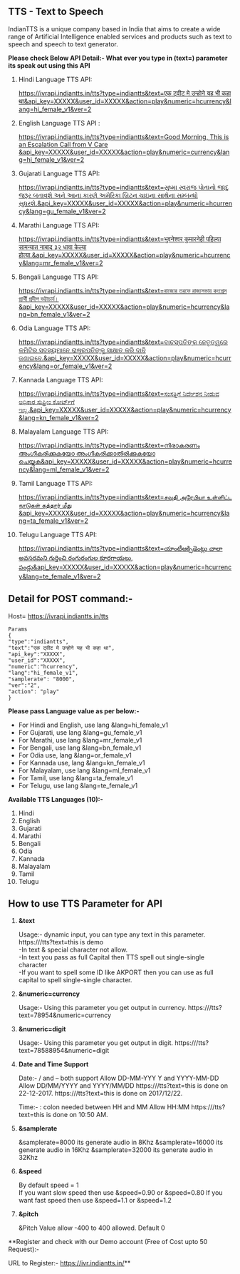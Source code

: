 
## TTS - Text to Speech

IndianTTS is a unique company based in India that aims to create a wide range of Artificial Intelligence enabled services and products such as text to speech and speech to text generator.

**Please check Below API Detail:-
What ever you type in (text=)  parameter its speak out using this API**

1. Hindi Language TTS API: 

    [https://ivrapi.indiantts.in/tts?type=indiantts&text=एक ट्वीट मे उन्होने यह भी कहा था&api_key=XXXXX&user_id=XXXXX&action=play&numeric=hcurrency&lang=hi_female_v1&ver=2](https://ivrapi.indiantts.in/tts?type=indiantts&text=%E0%A4%8F%E0%A4%95%20%E0%A4%9F%E0%A5%8D%E0%A4%B5%E0%A5%80%E0%A4%9F%20%E0%A4%AE%E0%A5%87%20%E0%A4%89%E0%A4%A8%E0%A5%8D%E0%A4%B9%E0%A5%8B%E0%A4%A8%E0%A5%87%20%E0%A4%AF%E0%A4%B9%20%E0%A4%AD%E0%A5%80%20%E0%A4%95%E0%A4%B9%E0%A4%BE%20%E0%A4%A5%E0%A4%BE&api_key=XXXXX&user_id=XXXXX&action=play&numeric=hcurrency&lang=hi_female_v1&ver=2)

2. English Language TTS API :  

    [https://ivrapi.indiantts.in/tts?type=indiantts&text=Good Morning, This is an Escalation Call from V Care &api_key=XXXXX&user_id=XXXXX&action=play&numeric=currency&lang=hi_female_v1&ver=2](https://ivrapi.indiantts.in/tts?type=indiantts&text=Good%20Morning,%20This%20is%20an%20Escalation%20Call%20from%20V%20Care%20&api_key=XXXXX&user_id=XXXXX&action=play&numeric=currency&lang=hi_female_v1&ver=2)

3. Gujarati Language TTS API:  

    [https://ivrapi.indiantts.in/tts?type=indiantts&text=સુષ્મા સ્વરાજ પોતાનો જાદુ જરૂર બતાવશે અને આના કારણે અમેરિકા બ્રિટન ચાઇના સાથેના સમ્બન્ધો સુધરશે.&api_key=XXXXX&user_id=XXXXX&action=play&numeric=hcurrency&lang=gu_female_v1&ver=2](https://ivrapi.indiantts.in/tts?type=indiantts&text=%E0%AA%B8%E0%AB%81%E0%AA%B7%E0%AB%8D%E0%AA%AE%E0%AA%BE%20%E0%AA%B8%E0%AB%8D%E0%AA%B5%E0%AA%B0%E0%AA%BE%E0%AA%9C%20%E0%AA%AA%E0%AB%8B%E0%AA%A4%E0%AA%BE%E0%AA%A8%E0%AB%8B%20%E0%AA%9C%E0%AA%BE%E0%AA%A6%E0%AB%81%20%E0%AA%9C%E0%AA%B0%E0%AB%82%E0%AA%B0%20%E0%AA%AC%E0%AA%A4%E0%AA%BE%E0%AA%B5%E0%AA%B6%E0%AB%87%20%E0%AA%85%E0%AA%A8%E0%AB%87%20%E0%AA%86%E0%AA%A8%E0%AA%BE%20%E0%AA%95%E0%AA%BE%E0%AA%B0%E0%AA%A3%E0%AB%87%20%E0%AA%85%E0%AA%AE%E0%AB%87%E0%AA%B0%E0%AA%BF%E0%AA%95%E0%AA%BE%20%E0%AA%AC%E0%AB%8D%E0%AA%B0%E0%AA%BF%E0%AA%9F%E0%AA%A8%20%E0%AA%9A%E0%AA%BE%E0%AA%87%E0%AA%A8%E0%AA%BE%20%E0%AA%B8%E0%AA%BE%E0%AA%A5%E0%AB%87%E0%AA%A8%E0%AA%BE%20%E0%AA%B8%E0%AA%AE%E0%AB%8D%E0%AA%AC%E0%AA%A8%E0%AB%8D%E0%AA%A7%E0%AB%8B%20%E0%AA%B8%E0%AB%81%E0%AA%A7%E0%AA%B0%E0%AA%B6%E0%AB%87.&api_key=XXXXX&user_id=XXXXX&action=play&numeric=hcurrency&lang=gu_female_v1&ver=2)

4. Marathi Language TTS API:  

    [https://ivrapi.indiantts.in/tts?type=indiantts&text=भुवनेश्वर कुमारनेही पहिल्या सामन्यात नाबाद ३२ धावा केल्या होत्या.&api_key=XXXXX&user_id=XXXXX&action=play&numeric=hcurrency&lang=mr_female_v1&ver=2](https://ivrapi.indiantts.in/tts?type=indiantts&text=%E0%A4%AD%E0%A5%81%E0%A4%B5%E0%A4%A8%E0%A5%87%E0%A4%B6%E0%A5%8D%E0%A4%B5%E0%A4%B0%20%E0%A4%95%E0%A5%81%E0%A4%AE%E0%A4%BE%E0%A4%B0%E0%A4%A8%E0%A5%87%E0%A4%B9%E0%A5%80%20%E0%A4%AA%E0%A4%B9%E0%A4%BF%E0%A4%B2%E0%A5%8D%E0%A4%AF%E0%A4%BE%20%E0%A4%B8%E0%A4%BE%E0%A4%AE%E0%A4%A8%E0%A5%8D%E0%A4%AF%E0%A4%BE%E0%A4%A4%20%E0%A4%A8%E0%A4%BE%E0%A4%AC%E0%A4%BE%E0%A4%A6%20%E0%A5%A9%E0%A5%A8%20%E0%A4%A7%E0%A4%BE%E0%A4%B5%E0%A4%BE%20%E0%A4%95%E0%A5%87%E0%A4%B2%E0%A5%8D%E0%A4%AF%E0%A4%BE%20%E0%A4%B9%E0%A5%8B%E0%A4%A4%E0%A5%8D%E0%A4%AF%E0%A4%BE.&api_key=XXXXX&user_id=XXXXX&action=play&numeric=hcurrency&lang=mr_female_v1&ver=2)

5. Bengali Language TTS API:  

    [https://ivrapi.indiantts.in/tts?type=indiantts&text=রাজ্যের তরফে রাজ্যসভায় কংগ্রেস প্রার্থী প্রদীপ ভট্টাচার্য।&api_key=XXXXX&user_id=XXXXX&action=play&numeric=hcurrency&lang=bn_female_v1&ver=2](https://ivrapi.indiantts.in/tts?type=indiantts&text=%E0%A6%B0%E0%A6%BE%E0%A6%9C%E0%A7%8D%E0%A6%AF%E0%A7%87%E0%A6%B0%20%E0%A6%A4%E0%A6%B0%E0%A6%AB%E0%A7%87%20%E0%A6%B0%E0%A6%BE%E0%A6%9C%E0%A7%8D%E0%A6%AF%E0%A6%B8%E0%A6%AD%E0%A6%BE%E0%A7%9F%20%E0%A6%95%E0%A6%82%E0%A6%97%E0%A7%8D%E0%A6%B0%E0%A7%87%E0%A6%B8%20%E0%A6%AA%E0%A7%8D%E0%A6%B0%E0%A6%BE%E0%A6%B0%E0%A7%8D%E0%A6%A5%E0%A7%80%20%E0%A6%AA%E0%A7%8D%E0%A6%B0%E0%A6%A6%E0%A7%80%E0%A6%AA%20%E0%A6%AD%E0%A6%9F%E0%A7%8D%E0%A6%9F%E0%A6%BE%E0%A6%9A%E0%A6%BE%E0%A6%B0%E0%A7%8D%E0%A6%AF%E0%A5%A4&api_key=XXXXX&user_id=XXXXX&action=play&numeric=hcurrency&lang=bn_female_v1&ver=2)

6. Odia Language TTS API:  

    [https://ivrapi.indiantts.in/tts?type=indiantts&text=ବାଚସ୍ପତିଙ୍କ ନେତୃତ୍ୱରେ କମିଟିର ସଦସ୍ୟମାନେ ରାଷ୍ଟ୍ରପତିଙ୍କୁ ସାକ୍ଷାତ କରି ଦାବି ଜଣାଇବେ.&api_key=XXXXX&user_id=XXXXX&action=play&numeric=hcurrency&lang=or_female_v1&ver=2](https://ivrapi.indiantts.in/tts?type=indiantts&text=%E0%AC%AC%E0%AC%BE%E0%AC%9A%E0%AC%B8%E0%AD%8D%E0%AC%AA%E0%AC%A4%E0%AC%BF%E0%AC%99%E0%AD%8D%E0%AC%95%20%E0%AC%A8%E0%AD%87%E0%AC%A4%E0%AD%83%E0%AC%A4%E0%AD%8D%E0%AD%B1%E0%AC%B0%E0%AD%87%20%E0%AC%95%E0%AC%AE%E0%AC%BF%E0%AC%9F%E0%AC%BF%E0%AC%B0%20%E0%AC%B8%E0%AC%A6%E0%AC%B8%E0%AD%8D%E0%AD%9F%E0%AC%AE%E0%AC%BE%E0%AC%A8%E0%AD%87%20%E0%AC%B0%E0%AC%BE%E0%AC%B7%E0%AD%8D%E0%AC%9F%E0%AD%8D%E0%AC%B0%E0%AC%AA%E0%AC%A4%E0%AC%BF%E0%AC%99%E0%AD%8D%E0%AC%95%E0%AD%81%20%E0%AC%B8%E0%AC%BE%E0%AC%95%E0%AD%8D%E0%AC%B7%E0%AC%BE%E0%AC%A4%20%E0%AC%95%E0%AC%B0%E0%AC%BF%20%E0%AC%A6%E0%AC%BE%E0%AC%AC%E0%AC%BF%20%E0%AC%9C%E0%AC%A3%E0%AC%BE%E0%AC%87%E0%AC%AC%E0%AD%87.&api_key=XXXXX&user_id=XXXXX&action=play&numeric=hcurrency&lang=or_female_v1&ver=2)

7. Kannada Language TTS API:  

    [https://ivrapi.indiantts.in/tts?type=indiantts&text=ಸಂಸತ್ತಿಗೆ ನಿರ್ದೇಶನ ನೀಡುವ ಅಧಿಕಾರ ಸುಪ್ರೀಂ ಕೋರ್ಟ್‌ಗೆ ಇಲ್ಲ.&api_key=XXXXX&user_id=XXXXX&action=play&numeric=hcurrency&lang=kn_female_v1&ver=2](https://ivrapi.indiantts.in/tts?type=indiantts&text=%E0%B2%B8%E0%B2%82%E0%B2%B8%E0%B2%A4%E0%B3%8D%E0%B2%A4%E0%B2%BF%E0%B2%97%E0%B3%86%20%E0%B2%A8%E0%B2%BF%E0%B2%B0%E0%B3%8D%E0%B2%A6%E0%B3%87%E0%B2%B6%E0%B2%A8%20%E0%B2%A8%E0%B3%80%E0%B2%A1%E0%B3%81%E0%B2%B5%20%E0%B2%85%E0%B2%A7%E0%B2%BF%E0%B2%95%E0%B2%BE%E0%B2%B0%20%E0%B2%B8%E0%B3%81%E0%B2%AA%E0%B3%8D%E0%B2%B0%E0%B3%80%E0%B2%82%20%E0%B2%95%E0%B3%8B%E0%B2%B0%E0%B3%8D%E0%B2%9F%E0%B3%8D%E2%80%8C%E0%B2%97%E0%B3%86%20%E0%B2%87%E0%B2%B2%E0%B3%8D%E0%B2%B2.&api_key=XXXXX&user_id=XXXXX&action=play&numeric=hcurrency&lang=kn_female_v1&ver=2)

8. Malayalam Language TTS API:  

    [https://ivrapi.indiantts.in/tts?type=indiantts&text=നിരാകരണം അംഗീകരിക്കുകയോ അംഗീകരിക്കാതിരിക്കുകയോ ചെയ്യുക&api_key=XXXXX&user_id=XXXXX&action=play&numeric=hcurrency&lang=ml_female_v1&ver=2](https://ivrapi.indiantts.in/tts?type=indiantts&text=%E0%B4%A8%E0%B4%BF%E0%B4%B0%E0%B4%BE%E0%B4%95%E0%B4%B0%E0%B4%A3%E0%B4%82%20%E0%B4%85%E0%B4%82%E0%B4%97%E0%B5%80%E0%B4%95%E0%B4%B0%E0%B4%BF%E0%B4%95%E0%B5%8D%E0%B4%95%E0%B5%81%E0%B4%95%E0%B4%AF%E0%B5%8B%20%E0%B4%85%E0%B4%82%E0%B4%97%E0%B5%80%E0%B4%95%E0%B4%B0%E0%B4%BF%E0%B4%95%E0%B5%8D%E0%B4%95%E0%B4%BE%E0%B4%A4%E0%B4%BF%E0%B4%B0%E0%B4%BF%E0%B4%95%E0%B5%8D%E0%B4%95%E0%B5%81%E0%B4%95%E0%B4%AF%E0%B5%8B%20%E0%B4%9A%E0%B5%86%E0%B4%AF%E0%B5%8D%E0%B4%AF%E0%B5%81%E0%B4%95&api_key=XXXXX&user_id=XXXXX&action=play&numeric=hcurrency&lang=ml_female_v1&ver=2)

9. Tamil Language TTS API:  

    [https://ivrapi.indiantts.in/tts?type=indiantts&text=சவுதி அரேபியா உள்ளிட்ட நாடுகள் கத்தார் மீது &api_key=XXXXX&user_id=XXXXX&action=play&numeric=hcurrency&lang=ta_female_v1&ver=2](https://ivrapi.indiantts.in/tts?type=indiantts&text=%E0%AE%9A%E0%AE%B5%E0%AF%81%E0%AE%A4%E0%AE%BF%20%E0%AE%85%E0%AE%B0%E0%AF%87%E0%AE%AA%E0%AE%BF%E0%AE%AF%E0%AE%BE%20%E0%AE%89%E0%AE%B3%E0%AF%8D%E0%AE%B3%E0%AE%BF%E0%AE%9F%E0%AF%8D%E0%AE%9F%20%E0%AE%A8%E0%AE%BE%E0%AE%9F%E0%AF%81%E0%AE%95%E0%AE%B3%E0%AF%8D%20%E0%AE%95%E0%AE%A4%E0%AF%8D%E0%AE%A4%E0%AE%BE%E0%AE%B0%E0%AF%8D%20%E0%AE%AE%E0%AF%80%E0%AE%A4%E0%AF%81%20&api_key=XXXXX&user_id=XXXXX&action=play&numeric=hcurrency&lang=ta_female_v1&ver=2)

10. Telugu Language TTS API:  

    [https://ivrapi.indiantts.in/tts?type=indiantts&text=యాంటీఆక్సిడెంట్లు చాలా అవసరమని గుర్తించి రంగురంగుల కూరగాయలు, పండ్లు&api_key=XXXXX&user_id=XXXXX&action=play&numeric=hcurrency&lang=te_female_v1&ver=2](https://ivrapi.indiantts.in/tts?type=indiantts&text=%E0%B0%AF%E0%B0%BE%E0%B0%82%E0%B0%9F%E0%B1%80%E0%B0%86%E0%B0%95%E0%B1%8D%E0%B0%B8%E0%B0%BF%E0%B0%A1%E0%B1%86%E0%B0%82%E0%B0%9F%E0%B1%8D%E0%B0%B2%E0%B1%81%20%E0%B0%9A%E0%B0%BE%E0%B0%B2%E0%B0%BE%20%E0%B0%85%E0%B0%B5%E0%B0%B8%E0%B0%B0%E0%B0%AE%E0%B0%A8%E0%B0%BF%20%E0%B0%97%E0%B1%81%E0%B0%B0%E0%B1%8D%E0%B0%A4%E0%B0%BF%E0%B0%82%E0%B0%9A%E0%B0%BF%20%E0%B0%B0%E0%B0%82%E0%B0%97%E0%B1%81%E0%B0%B0%E0%B0%82%E0%B0%97%E0%B1%81%E0%B0%B2%20%E0%B0%95%E0%B1%82%E0%B0%B0%E0%B0%97%E0%B0%BE%E0%B0%AF%E0%B0%B2%E0%B1%81,%20%E0%B0%AA%E0%B0%82%E0%B0%A1%E0%B1%8D%E0%B0%B2%E0%B1%81&api_key=XXXXX&user_id=XXXXX&action=play&numeric=hcurrency&lang=te_female_v1&ver=2)

## Detail for POST command:-

Host= https://ivrapi.indiantts.in/tts

```
Params
{
"type":"indiantts",
"text":"एक ट्वीट मे उन्होने यह भी कहा था",
"api_key":"XXXXX",
"user_id":"XXXXX",
"numeric":"hcurrency",
"lang":"hi_female_v1",
"samplerate": "8000",
"ver":"2",
"action": "play"
}
```
**Please pass Language value as per below:-**
* For Hindi and English, use lang  &lang=hi_female_v1
* For Gujarati, use lang   &lang=gu_female_v1
* For Marathi, use lang   &lang=mr_female_v1
* For Bengali, use lang   &lang=bn_female_v1
* For Odia use, lang   &lang=or_female_v1
* For Kannada use, lang   &lang=kn_female_v1
* For Malayalam, use lang   &lang=ml_female_v1
* For Tamil, use lang   &lang=ta_female_v1
* For Telugu, use lang   &lang=te_female_v1

**Available TTS Languages (10):-**

1. Hindi
2. English
3. Gujarati
4. Marathi
5. Bengali
6. Odia
7. Kannada
8. Malayalam
9. Tamil
10. Telugu

## How to use TTS Parameter for API

1. **&text**
   
    Usage:- dynamic input,  you can type any text in this parameter.
    https://<Your Server IP>/tts?text=this is demo  
    -In text & special character not allow.   
    -In text you pass as full Capital then TTS spell out single-single character   
    -If you want to spell some ID like  AKPORT  then you can use as full capital to spell single-single character.

2. **&numeric=currency**
   
    Usage:- Using this parameter you get output in currency.
    https://<Your Server IP>/tts?text=78954&numeric=currency

3. **&numeric=digit**
   
    Usage:- Using this parameter you get output in digit.
    https://<Your Server IP>/tts?text=78588954&numeric=digit

4. **Date and Time Support**

    Date:-  / and – both support
    Allow  DD-MM-YYY Y    and  YYYY-MM-DD
    Allow  DD/MM/YYYY and YYYY/MM/DD
    https://<Your Server IP>/tts?text=this is done on 22-12-2017.
    https://<Your Server IP>/tts?text=this is done on 2017/12/22.

    Time:-   : colon needed between HH and MM
    Allow HH:MM
    https://<Your Server IP>/tts?text=this is done on 10:50 AM.

5. **&samplerate**
   
    &samplerate=8000     its generate audio in 8Khz
    &samplerate=16000   its generate audio in 16Khz
    &samplerate=32000   its generate audio in 32Khz

6. **&speed**

    By default speed = 1  
    If you want slow speed then use &speed=0.90  or &speed=0.80
    If you want fast speed then use &speed=1.1  or &speed=1.2

7. **&pitch**  

    &Pitch Value allow -400 to 400 allowed. Default 0    


**Register and check with our Demo account (Free of Cost upto 50 Request):-

URL to Register:-  https://ivr.indiantts.in/**
